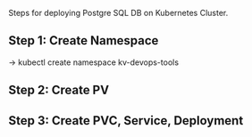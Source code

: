 Steps for deploying Postgre SQL DB on Kubernetes Cluster.

## Step 1: Create Namespace
-> kubectl create namespace kv-devops-tools

## Step 2: Create PV

## Step 3: Create PVC, Service, Deployment